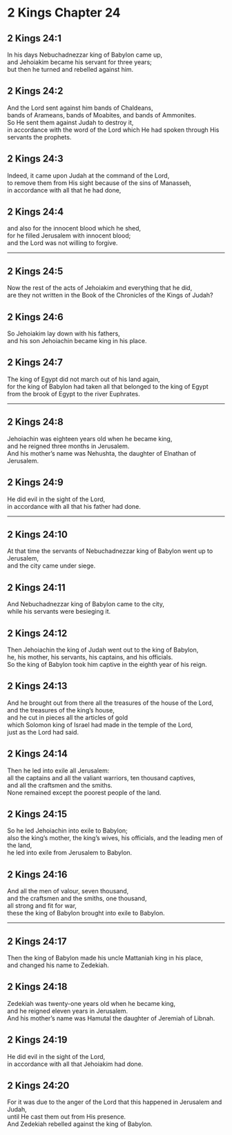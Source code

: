 # 2 Kings Chapter 24

## 2 Kings 24:1

In his days Nebuchadnezzar king of Babylon came up,  
and Jehoiakim became his servant for three years;  
but then he turned and rebelled against him.

## 2 Kings 24:2

And the Lord sent against him bands of Chaldeans,  
bands of Arameans, bands of Moabites, and bands of Ammonites.  
So He sent them against Judah to destroy it,  
in accordance with the word of the Lord which He had spoken through His servants the prophets.

## 2 Kings 24:3

Indeed, it came upon Judah at the command of the Lord,  
to remove them from His sight because of the sins of Manasseh,  
in accordance with all that he had done,

## 2 Kings 24:4

and also for the innocent blood which he shed,  
for he filled Jerusalem with innocent blood;  
and the Lord was not willing to forgive.

---

## 2 Kings 24:5

Now the rest of the acts of Jehoiakim and everything that he did,  
are they not written in the Book of the Chronicles of the Kings of Judah?

## 2 Kings 24:6

So Jehoiakim lay down with his fathers,  
and his son Jehoiachin became king in his place.

## 2 Kings 24:7

The king of Egypt did not march out of his land again,  
for the king of Babylon had taken all that belonged to the king of Egypt  
from the brook of Egypt to the river Euphrates.

---

## 2 Kings 24:8

Jehoiachin was eighteen years old when he became king,  
and he reigned three months in Jerusalem.  
And his mother’s name was Nehushta, the daughter of Elnathan of Jerusalem.

## 2 Kings 24:9

He did evil in the sight of the Lord,  
in accordance with all that his father had done.

---

## 2 Kings 24:10

At that time the servants of Nebuchadnezzar king of Babylon went up to Jerusalem,  
and the city came under siege.

## 2 Kings 24:11

And Nebuchadnezzar king of Babylon came to the city,  
while his servants were besieging it.

## 2 Kings 24:12

Then Jehoiachin the king of Judah went out to the king of Babylon,  
he, his mother, his servants, his captains, and his officials.  
So the king of Babylon took him captive in the eighth year of his reign.

## 2 Kings 24:13

And he brought out from there all the treasures of the house of the Lord,  
and the treasures of the king’s house,  
and he cut in pieces all the articles of gold  
which Solomon king of Israel had made in the temple of the Lord,  
just as the Lord had said.

## 2 Kings 24:14

Then he led into exile all Jerusalem:  
all the captains and all the valiant warriors, ten thousand captives,  
and all the craftsmen and the smiths.  
None remained except the poorest people of the land.

## 2 Kings 24:15

So he led Jehoiachin into exile to Babylon;  
also the king’s mother, the king’s wives, his officials, and the leading men of the land,  
he led into exile from Jerusalem to Babylon.

## 2 Kings 24:16

And all the men of valour, seven thousand,  
and the craftsmen and the smiths, one thousand,  
all strong and fit for war,  
these the king of Babylon brought into exile to Babylon.

---

## 2 Kings 24:17

Then the king of Babylon made his uncle Mattaniah king in his place,  
and changed his name to Zedekiah.

## 2 Kings 24:18

Zedekiah was twenty-one years old when he became king,  
and he reigned eleven years in Jerusalem.  
And his mother’s name was Hamutal the daughter of Jeremiah of Libnah.

## 2 Kings 24:19

He did evil in the sight of the Lord,  
in accordance with all that Jehoiakim had done.

## 2 Kings 24:20

For it was due to the anger of the Lord that this happened in Jerusalem and Judah,  
until He cast them out from His presence.  
And Zedekiah rebelled against the king of Babylon.
